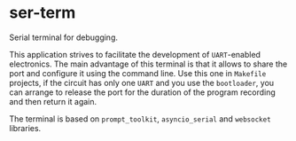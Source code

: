 # ser-term
Serial terminal for debugging.

This application strives to facilitate the development of `UART`-enabled electronics. The main advantage of this terminal is that it allows to share the port and configure it using the command line. Use this one in `Makefile` projects, if the circuit has only one `UART` and you use the `bootloader`, you can arrange to release the port for the duration of the program recording and then return it again.

The terminal is based on `prompt_toolkit`, `asyncio_serial` and `websocket` libraries.

